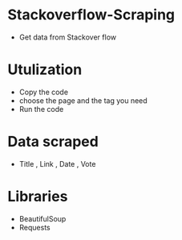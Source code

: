 # Stackoverflow-Scraping
- Get data from Stackover flow

# Utulization 
- Copy the code
- choose the page and the tag you need 
- Run the code

# Data scraped 
- Title , Link , Date , Vote

# Libraries 
- BeautifulSoup
- Requests

